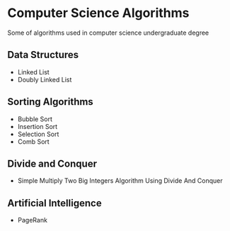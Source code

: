 # Computer Science Algorithms
Some of algorithms used in computer science undergraduate degree

## Data Structures
  * Linked List
  * Doubly Linked List

## Sorting Algorithms
  * Bubble Sort
  * Insertion Sort
  * Selection Sort
  * Comb Sort

## Divide and Conquer
  * Simple Multiply Two Big Integers Algorithm Using Divide And Conquer

## Artificial Intelligence
  * PageRank
